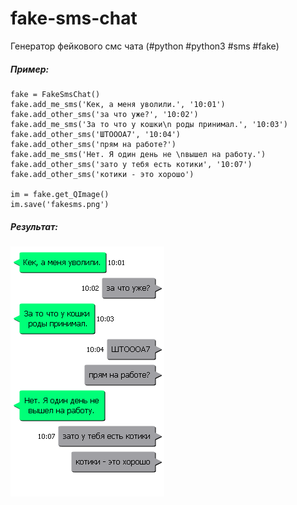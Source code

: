 # fake-sms-chat
Генератор фейкового смс чата (#python #python3 #sms #fake)

##### Пример:
    fake = FakeSmsChat()
    fake.add_me_sms('Кек, а меня уволили.', '10:01')
    fake.add_other_sms('за что уже?', '10:02')
    fake.add_me_sms('За то что у кошки\n роды принимал.', '10:03')
    fake.add_other_sms('ШТОООА7', '10:04')
    fake.add_other_sms('прям на работе?')
    fake.add_me_sms('Нет. Я один день не \nвышел на работу.')
    fake.add_other_sms('зато у тебя есть котики', '10:07')
    fake.add_other_sms('котики - это хорошо')

    im = fake.get_QImage()
    im.save('fakesms.png')

##### Результат:

![](https://raw.githubusercontent.com/gil9red/fake-sms-chat/master/fakesms.png)
